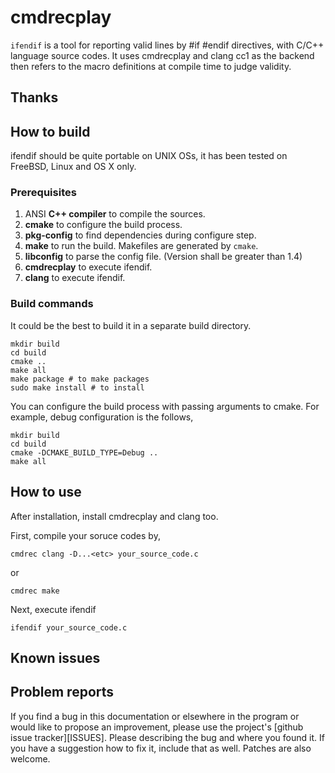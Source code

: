 cmdrecplay
==============

`ifendif` is a tool for reporting valid lines by #if #endif directives, with C/C++
language source codes. It uses cmdrecplay and clang cc1 as the backend then refers to
the macro definitions at compile time to judge validity.

Thanks
------

How to build
------------

ifendif should be quite portable on UNIX OSs, it has been tested on FreeBSD,
Linux and OS X only.

### Prerequisites

1. ANSI **C++ compiler** to compile the sources.
2. **cmake** to configure the build process.
3. **pkg-config** to find dependencies during configure step.
4. **make** to run the build. Makefiles are generated by `cmake`.
5. **libconfig** to parse the config file. (Version shall be greater than 1.4)
6. **cmdrecplay** to execute ifendif.
7. **clang** to execute ifendif.

### Build commands

It could be the best to build it in a separate build directory.

    mkdir build
    cd build
    cmake ..
    make all
    make package # to make packages
    sudo make install # to install

You can configure the build process with passing arguments to cmake.
For example, debug configuration is the follows,

    mkdir build
    cd build
    cmake -DCMAKE_BUILD_TYPE=Debug ..
    make all


How to use
----------

After installation, install cmdrecplay and clang too.

First, compile your soruce codes by,

    cmdrec clang -D...<etc> your_source_code.c

or

    cmdrec make

Next, execute ifendif

    ifendif your_source_code.c

Known issues
------------

Problem reports
---------------

If you find a bug in this documentation or elsewhere in the program or would
like to propose an improvement, please use the project's [github issue
tracker][ISSUES]. Please describing the bug and where you found it. If you
have a suggestion how to fix it, include that as well. Patches are also
welcome.

